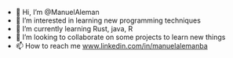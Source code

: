 - 👋 Hi, I’m @ManuelAleman
- 👀 I’m interested in learning new programming techniques
- 🌱 I’m currently learning Rust, java, R
- 💞️ I’m looking to collaborate on some projects to learn new things
- 📫 How to reach me www.linkedin.com/in/manuelalemanba

<!---
ManuelAleman/ManuelAleman is a ✨ special ✨ repository because its `README.md` (this file) appears on your GitHub profile.
You can click the Preview link to take a look at your changes.
--->
